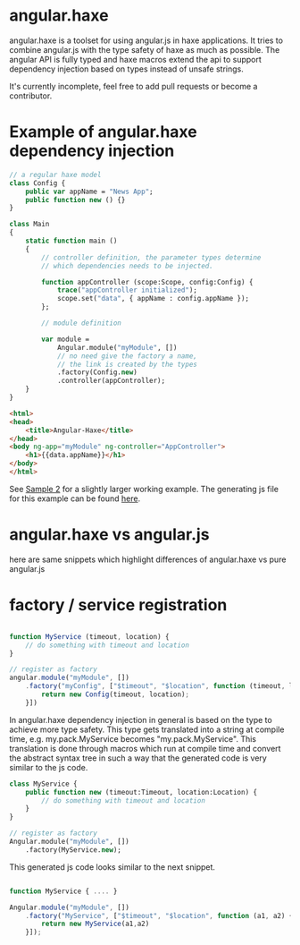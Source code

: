 angular.haxe
============

angular.haxe is a toolset for using angular.js in haxe applications. It tries to combine angular.js with the type safety of haxe as much as possible. The angular API is fully typed and haxe macros extend the api to support dependency injection based on types instead of unsafe strings.

It's currently incomplete, feel free to add pull requests or become a contributor.




# Example of angular.haxe dependency injection

```haxe
// a regular haxe model
class Config {
	public var appName = "News App";
	public function new () {}
}

class Main
{
	static function main ()
	{
		// controller definition, the parameter types determine
		// which dependencies needs to be injected.

		function appController (scope:Scope, config:Config) {
			trace("appController initialized");
			scope.set("data", { appName : config.appName });
		};

		// module definition

		var module =
			Angular.module("myModule", [])
			// no need give the factory a name,
			// the link is created by the types
			.factory(Config.new)
			.controller(appController);
	}
}
```
```html
<html>
<head>
	<title>Angular-Haxe</title>
</head>
<body ng-app="myModule" ng-controller="AppController">
	<h1>{{data.appName}}</h1>
</body>
</html>
```

See [Sample 2](sample/sample-02) for a slightly larger working example. The generating js file for this example can be found [here](sample/sample-02/bin/main.js).

# angular.haxe vs angular.js

here are same snippets which highlight differences of angular.haxe vs pure angular.js

# factory / service registration

```js

function MyService (timeout, location) {
	// do something with timeout and location
}

// register as factory
angular.module("myModule", [])
	.factory("myConfig", ["$timeout", "$location", function (timeout, location) {
		return new Config(timeout, location);
	}])

```
In angular.haxe dependency injection in general is based on the type to achieve more type safety. This type gets translated into a string at compile time, e.g. my.pack.MyService becomes "my.pack.MyService". This translation is done through macros which run at compile time and convert the abstract syntax tree in such a way that the generated code is very similar to the js code.

```haxe
class MyService {
	public function new (timeout:Timeout, location:Location) {
		// do something with timeout and location
	}
}

// register as factory
Angular.module("myModule", [])
	.factory(MyService.new);
```
This generated js code looks similar to the next snippet.
```js

function MyService { .... }

Angular.module("myModule", [])
	.factory("MyService", ["$timeout", "$location", function (a1, a2) {
		return new MyService(a1,a2)
	}]);
```




